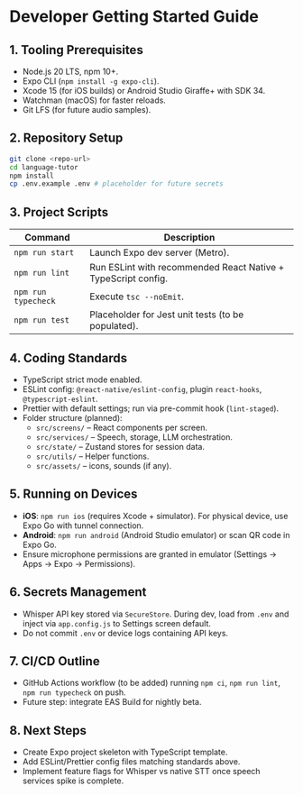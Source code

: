 # Developer Getting Started Guide

## 1. Tooling Prerequisites
- Node.js 20 LTS, npm 10+.
- Expo CLI (`npm install -g expo-cli`).
- Xcode 15 (for iOS builds) or Android Studio Giraffe+ with SDK 34.
- Watchman (macOS) for faster reloads.
- Git LFS (for future audio samples).

## 2. Repository Setup
```bash
git clone <repo-url>
cd language-tutor
npm install
cp .env.example .env # placeholder for future secrets
```

## 3. Project Scripts
| Command | Description |
| --- | --- |
| `npm run start` | Launch Expo dev server (Metro). |
| `npm run lint` | Run ESLint with recommended React Native + TypeScript config. |
| `npm run typecheck` | Execute `tsc --noEmit`. |
| `npm run test` | Placeholder for Jest unit tests (to be populated). |

## 4. Coding Standards
- TypeScript strict mode enabled.
- ESLint config: `@react-native/eslint-config`, plugin `react-hooks`, `@typescript-eslint`.
- Prettier with default settings; run via pre-commit hook (`lint-staged`).
- Folder structure (planned):
  - `src/screens/` – React components per screen.
  - `src/services/` – Speech, storage, LLM orchestration.
  - `src/state/` – Zustand stores for session data.
  - `src/utils/` – Helper functions.
  - `src/assets/` – icons, sounds (if any).

## 5. Running on Devices
- **iOS**: `npm run ios` (requires Xcode + simulator). For physical device, use Expo Go with tunnel connection.
- **Android**: `npm run android` (Android Studio emulator) or scan QR code in Expo Go.
- Ensure microphone permissions are granted in emulator (Settings → Apps → Expo → Permissions).

## 6. Secrets Management
- Whisper API key stored via `SecureStore`. During dev, load from `.env` and inject via `app.config.js` to Settings screen default.
- Do not commit `.env` or device logs containing API keys.

## 7. CI/CD Outline
- GitHub Actions workflow (to be added) running `npm ci`, `npm run lint`, `npm run typecheck` on push.
- Future step: integrate EAS Build for nightly beta.

## 8. Next Steps
- Create Expo project skeleton with TypeScript template.
- Add ESLint/Prettier config files matching standards above.
- Implement feature flags for Whisper vs native STT once speech services spike is complete.
